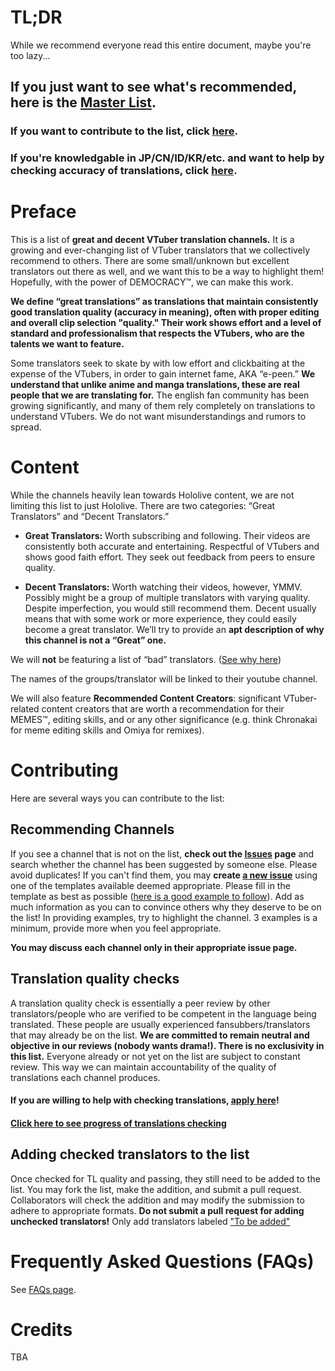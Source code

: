 # TL;DR

While we recommend everyone read this entire document, maybe you're too lazy...

## If you just want to see what's recommended, here is the [Master List](https://github.com/tl-masterlist/VTuber-Translators-Master-List/blob/master/Master%20List.md).
### If you want to contribute to the list, click [here](#contributing). 
### If you're knowledgable in JP/CN/ID/KR/etc. and want to help by checking accuracy of translations, click [here](#translation-checks). 


# Preface
This is a list of **great and decent VTuber translation channels.** It is a growing and ever-changing list of VTuber translators that we collectively recommend to others. There are some small/unknown but excellent translators out there as well, and we want this to be a way to highlight them! Hopefully, with the power of DEMOCRACY™, we can make this work.

**We define “great translations” as translations that maintain consistently good translation quality (accuracy in meaning), often with proper editing and overall clip selection "quality." Their work shows effort and a level of standard and professionalism that respects the VTubers, who are the talents we want to feature.**

Some translators seek to skate by with low effort and clickbaiting at the expense of the VTubers, in order to gain internet fame, AKA “e-peen.” **We understand that unlike anime and manga translations, these are real people that we are translating for.** The english fan community has been growing significantly, and many of them rely completely on translations to understand VTubers. We do not want misunderstandings and rumors to spread.

# Content
While the channels heavily lean towards Hololive content, we are not limiting this list to just Hololive.
There are two categories: “Great Translators” and “Decent Translators.” 

- **Great Translators:** Worth subscribing and following. Their videos are consistently both accurate and entertaining. Respectful of VTubers and shows good faith effort. They seek out feedback from peers to ensure quality. 

- **Decent Translators:** Worth watching their videos, however, YMMV. Possibly might be a group of multiple translators with varying quality. Despite imperfection, you would still recommend them. Decent usually means that with some work or more experience, they could easily become a great translator. We’ll try to provide an **apt description of why this channel is not a “Great” one.**

We will **not** be featuring a list of “bad” translators. ([See why here](https://github.com/tl-masterlist/VTuber-Translators-Master-List/wiki/F.A.Q.#why-arent-bad-translators-listed-too))

The names of the groups/translator will be linked to their youtube channel.

We will also feature **Recommended Content Creators**: significant VTuber-related content creators that are worth a recommendation for their MEMES™, editing skills, and or any other significance (e.g. think Chronakai for meme editing skills and Omiya for remixes).

# Contributing
Here are several ways you can contribute to the list:

## Recommending Channels
If you see a channel that is not on the list, **check out the [Issues](https://github.com/tl-masterlist/VTuber-Translators-Master-List/issues) page** and search whether the channel has been suggested by someone else. Please avoid duplicates! If you can't find them, you may **create [a new issue](https://github.com/tl-masterlist/VTuber-Translators-Master-List/issues/new/choose)** using one of the templates available deemed appropriate. Please fill in the template as best as possible ([here is a good example to follow](https://github.com/tl-masterlist/VTuber-Translators-Master-List/issues/5)). Add as much information as you can to convince others why they deserve to be on the list! In providing examples, try to highlight the channel. 3 examples is a minimum, provide more when you feel appropriate.

**You may discuss each channel only in their appropriate issue page.**

## Translation quality checks
A translation quality check is essentially a peer review by other translators/people who are verified to be competent in the language being translated. These people are usually experienced fansubbers/translators that may already be on the list. **We are committed to remain neutral and objective in our reviews (nobody wants drama!). There is no exclusivity in this list.** Everyone already or not yet on the list are subject to constant review. This way we can maintain accountability of the quality of translations each channel produces. 

#### If you are willing to help with checking translations, [apply here](https://github.com/tl-masterlist/VTuber-Translators-Master-List/issues/8)!

#### [Click here to see progress of translations checking](https://github.com/tl-masterlist/VTuber-Translators-Master-List/projects/2)

## Adding checked translators to the list
Once checked for TL quality and passing, they still need to be added to the list. You may fork the list, make the addition, and submit a pull request. Collaborators will check the addition and may modify the submission to adhere to appropriate formats. **Do not submit a pull request for adding unchecked translators!** Only add translators labeled ["To be added"](https://github.com/tl-masterlist/VTuber-Translators-Master-List/issues?q=is%3Aissue+is%3Aopen+label%3A%22To+be+added%22)

# Frequently Asked Questions (FAQs)
See [FAQs page](https://github.com/tl-masterlist/VTuber-Translators-Master-List/wiki/Frequently-Asked-Questions).

# Credits
TBA

